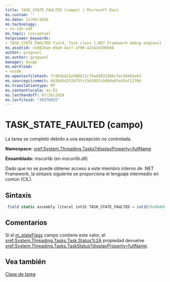 ```yaml
---
title: TASK_STATE_FAULTED (campo) | Microsoft Docs
ms.custom: ''
ms.date: 11/04/2016
ms.technology:
- vs-ide-sdk
ms.topic: conceptual
helpviewer_keywords:
- TASK_STATE_FAULTED field, Task class [.NET Framework debug engines]
ms.assetid: ced826ae-09a9-4acf-af00-a2343d396bb8
author: gregvanl
ms.author: gregvanl
manager: douge
ms.workload:
- vssdk
ms.openlocfilehash: 7c9b3b831e998b11c76a45831586c7ec58483e63
ms.sourcegitcommit: 8d38d5d2f2b75fc1563952c0d6de0fe43af12766
ms.translationtype: MT
ms.contentlocale: es-ES
ms.lasthandoff: 07/26/2018
ms.locfileid: "39276915"
---
```

# <a name="taskstatefaulted-field"></a>TASK_STATE_FAULTED (campo)
La tarea se completó debido a una excepción no controlada.  
  
 **Namespace:** <xref:System.Threading.Tasks?displayProperty=fullName>  
  
 **Ensamblado:** mscorlib (en *mscorlib.dll*)  
  
 Dado que no se puede obtener acceso a este miembro interno de .NET Framework, la sintaxis siguiente se proporciona el lenguaje intermedio en común (CIL).  
  
## <a name="syntax"></a>Sintaxis  
  
```csharp  
.field static assembly literal int32 TASK_STATE_FAULTED = int32(0x00400000)  
```  
  
## <a name="remarks"></a>Comentarios  
 Si el [m_stateFlags](../../extensibility/debugger/m-stateflags-field.md) campo contiene este valor, el <xref:System.Threading.Tasks.Task.Status%2A> propiedad devuelve <xref:System.Threading.Tasks.TaskStatus?displayProperty=fullName>.  
  
## <a name="see-also"></a>Vea también  
 [Clase de tarea](../../extensibility/debugger/task-class-internal-members.md)